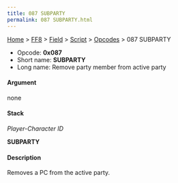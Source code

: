 ```yaml
---
title: 087 SUBPARTY
permalink: 087 SUBPARTY.html
---
```


[Home](../../../../Main%20Page.md) > [FF8](../../../../FF8.md) > [Field](../../../Field.md) > [Script](../../Script.md) > [Opcodes](../Opcodes.md) > 087 SUBPARTY

-   Opcode: **0x087**
-   Short name: **SUBPARTY**
-   Long name: Remove party member from active party

#### Argument

none

#### Stack

  
*Player-Character ID*

**SUBPARTY**

#### Description

Removes a PC from the active party.
